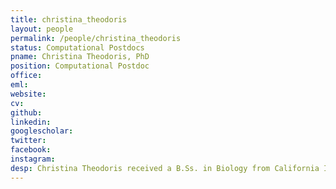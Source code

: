 ```yaml
---
title: christina_theodoris
layout: people
permalink: /people/christina_theodoris
status: Computational Postdocs
pname: Christina Theodoris, PhD
position: Computational Postdoc
office:
eml:
website:
cv:
github:
linkedin:
googlescholar:
twitter:
facebook:
instagram:
desp: Christina Theodoris received a B.Ss. in Biology from California Institute of Technology in 2009 and M.D/Ph.D. in Developmental and Stem Cell Biology from University of California, San Francisco in 2017. Her undergraduate research focused on mapping gene regulatory networks in early sea urchin development. She is now a Pediatric-Genetics clinical fellow at Harvard Medical School and postdoctoral research fellow in the Liu lab where her research will focus on network inference and utilizing machine learning to understand gene interactions.
---
```

